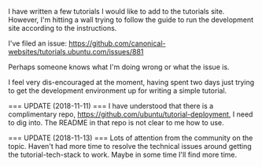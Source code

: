 I have written a few tutorials I would like to add to the tutorials site. However, I'm hitting a wall trying to follow the guide to run the development site according to the instructions.

I've filed an issue: https://github.com/canonical-websites/tutorials.ubuntu.com/issues/881

Perhaps someone knows what I'm doing wrong or what the issue is.

I feel very dis-encouraged at the moment, having spent two days just trying to get the development environment up for writing a simple tutorial.

=== UPDATE (2018-11-11) ===
I have understood that there is a complimentary repo, https://github.com/ubuntu/tutorial-deployment, I need to dig into. The README in that repo is not clear to me how to use.

=== UPDATE (2018-11-13) ===
Lots of attention from the community on the topic. Haven't had more time to resolve the technical issues around getting the tutorial-tech-stack to work. Maybe in some time I'll find more time.
